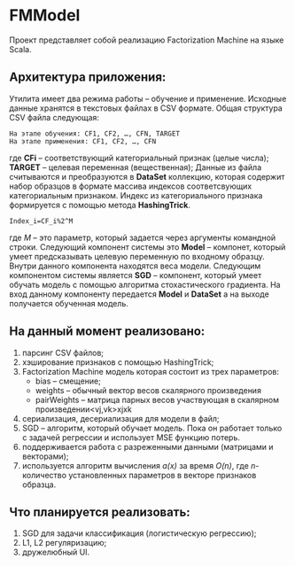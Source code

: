 # FMModel

Проект представляет собой реализацию Factorization Machine на языке Scala.

## Архитектура приложения:

Утилита имеет два режима работы – обучение и применение. Исходные данные хранятся в текстовых файлах в CSV формате. Общая структура CSV файла следующая:
```
На этапе обучения: CF1, CF2, …, CFN, TARGET
На этапе применения: CF1, CF2, …, CFN
```
где **CFi** – соответствующий категориальный признак (целые числа);
**TARGET** – целевая переменная (вещественная);
Данные из файла считываются и преобразуются в **DataSet** коллекцию, которая содержит набор образцов в формате массива индексов соответсвующих категориальным признаком. Индекс из категориального признака формируется с помощью метода **HashingTrick**.
```
Index_i=CF_i%2^M
```
где *M* – это параметр, который задается через аргументы командной строки.
Следующий компонент системы это **Model** – компонет, который умеет предсказывать целевую переменную по входному образцу. Внутри данного компонента находятся веса модели.
Следующим компонентом системы является **SGD** –  компонент, который умеет обучать модель с помощью алгоритма стохастического градиента. На вход данному компоненту передается **Model** и **DataSet** а на выходе получается обученная модель.

## На данный момент реализовано:
	
1. парсинг CSV файлов;
2. хэширование признаков с помощью HashingTrick;
3. Factorization Machine модель которая состоит из трех параметров:
	- bias – смещение;
	- weights – обычный вектор весов скалярного произведения <wx>
	- pairWeights – матрица парных весов участвующая в скалярном произведении<vj,vk>xjxk
4. сериализация, десериализация для модели в файл;
5. SGD – алгоритм, который обучает модель. Пока он работает только с задачей регрессии и использует MSE функцию потерь.
6. поддерживается работа с разреженными данными (матрицами и векторами);
7. используется алгоритм вычисления *a(x)* за время *O(n)*, где *n*-количество установленных параметров в векторе признаков образца.

## Что планируется реализовать:

1. SGD для задачи классификация (логистическую регрессию);
2. L1, L2 регуляризацию;
3. дружелюбный UI.


